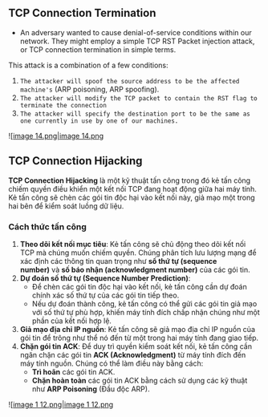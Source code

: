## **TCP Connection Termination**

- An adversary wanted to cause denial-of-service conditions within our network. They might employ a simple TCP RST Packet injection attack, or TCP connection termination in simple terms.

This attack is a combination of a few conditions:

1. `The attacker will spoof the source address to be the affected machine's` (ARP poisoning, ARP spoofing).
2. `The attacker will modify the TCP packet to contain the RST flag to terminate the connection`
3. `The attacker will specify the destination port to be the same as one currently in use by one of our machines.`

![[image 14.png|image 14.png](../../Image/image%2014.png)

## **TCP Connection Hijacking**

**TCP Connection Hijacking** là một kỹ thuật tấn công trong đó kẻ tấn công chiếm quyền điều khiển một kết nối TCP đang hoạt động giữa hai máy tính. Kẻ tấn công sẽ chèn các gói tin độc hại vào kết nối này, giả mạo một trong hai bên để kiểm soát luồng dữ liệu.

### **Cách thức tấn công**

1. **Theo dõi kết nối mục tiêu**: Kẻ tấn công sẽ chủ động theo dõi kết nối TCP mà chúng muốn chiếm quyền. Chúng phân tích lưu lượng mạng để xác định các thông tin quan trọng như **số thứ tự (sequence number)** và **số báo nhận (acknowledgment number)** của các gói tin.
2. **Dự đoán số thứ tự (Sequence Number Prediction)**:
    - Để chèn các gói tin độc hại vào kết nối, kẻ tấn công cần dự đoán chính xác số thứ tự của các gói tin tiếp theo.
    - Nếu dự đoán thành công, kẻ tấn công có thể gửi các gói tin giả mạo với số thứ tự phù hợp, khiến máy tính đích chấp nhận chúng như một phần của kết nối hợp lệ.
3. **Giả mạo địa chỉ IP nguồn**: Kẻ tấn công sẽ giả mạo địa chỉ IP nguồn của gói tin để trông như thể nó đến từ một trong hai máy tính đang giao tiếp.
4. **Chặn gói tin ACK**: Để duy trì quyền kiểm soát kết nối, kẻ tấn công cần ngăn chặn các gói tin **ACK (Acknowledgment)** từ máy tính đích đến máy tính nguồn. Chúng có thể làm điều này bằng cách:
    - **Trì hoãn** các gói tin ACK.
    - **Chặn hoàn toàn** các gói tin ACK bằng cách sử dụng các kỹ thuật như **ARP Poisoning** (Đầu độc ARP).

![[image 1 12.png|image 1 12.png](../../Image/image%201%2012.png)